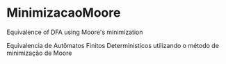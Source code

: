 # MinimizacaoMoore

Equivalence of DFA using Moore's minimization

Equivalencia de Autômatos Finitos Deterministicos utilizando o método de minimização de Moore